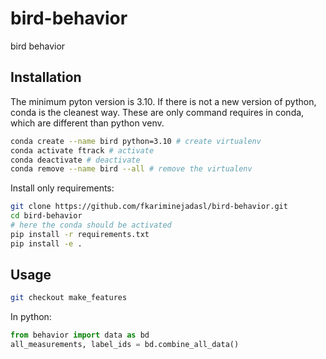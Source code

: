 # bird-behavior
bird behavior

Installation
------------
The minimum pyton version is 3.10. If there is not a new version of python, conda is the cleanest way.
These are only command requires in conda, which are different than python venv.
```bash
conda create --name bird python=3.10 # create virtualenv
conda activate ftrack # activate
conda deactivate # deactivate
conda remove --name bird --all # remove the virtualenv
```

Install only requirements:
```bash
git clone https://github.com/fkariminejadasl/bird-behavior.git
cd bird-behavior
# here the conda should be activated
pip install -r requirements.txt
pip install -e .
```

Usage
-----
```bash
git checkout make_features
```

In python: 
```python
from behavior import data as bd
all_measurements, label_ids = bd.combine_all_data()
```